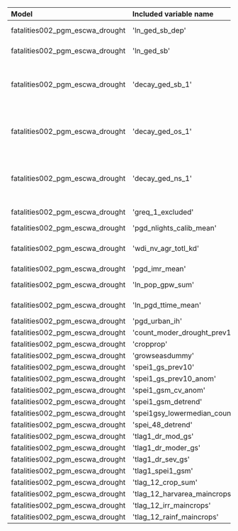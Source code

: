 | Model                           | Included variable name       | Database variable name                               | Transformations                                                                                             |
|:--------------------------------|:-----------------------------|:-----------------------------------------------------|:------------------------------------------------------------------------------------------------------------|
| fatalities002_pgm_escwa_drought | 'ln_ged_sb_dep'              | 'ged2_pgm.ged_sb_best_sum_nokgi'                     | ["'ops.ln'", "'missing.replace_na'"]                                                                        |
| fatalities002_pgm_escwa_drought | 'ln_ged_sb'                  | 'ged2_pgm.ged_sb_best_sum_nokgi'                     | ["'ops.ln'", "'missing.replace_na'"]                                                                        |
| fatalities002_pgm_escwa_drought | 'decay_ged_sb_1'             | 'ged2_pgm.ged_sb_best_sum_nokgi'                     | ["'missing.replace_na'", "'temporal.decay'", "'temporal.time_since'", "'bool.gte'", "'missing.replace_na'"] |
| fatalities002_pgm_escwa_drought | 'decay_ged_os_1'             | 'ged2_pgm.ged_os_best_sum_nokgi'                     | ["'missing.replace_na'", "'temporal.decay'", "'temporal.time_since'", "'bool.gte'", "'missing.replace_na'"] |
| fatalities002_pgm_escwa_drought | 'decay_ged_ns_1'             | 'ged2_pgm.ged_ns_best_sum_nokgi'                     | ["'missing.replace_na'", "'temporal.decay'", "'temporal.time_since'", "'bool.gte'", "'missing.replace_na'"] |
| fatalities002_pgm_escwa_drought | 'greq_1_excluded'            | 'priogrid_year.excluded'                             | ["'missing.fill'", "'bool.gte'"]                                                                            |
| fatalities002_pgm_escwa_drought | 'pgd_nlights_calib_mean'     | 'priogrid_year.nlights_calib_mean'                   | ["'missing.replace_na'"]                                                                                    |
| fatalities002_pgm_escwa_drought | 'wdi_nv_agr_totl_kd'         | 'wdi_cy.wdi_nv_agr_totl_kd'                          | ["'missing.replace_na'", "'temporal.tlag'", "'missing.replace_na'"]                                         |
| fatalities002_pgm_escwa_drought | 'pgd_imr_mean'               | 'priogrid_year.imr_mean'                             | ["'missing.replace_na'"]                                                                                    |
| fatalities002_pgm_escwa_drought | 'ln_pop_gpw_sum'             | 'priogrid_year.pop_gpw_sum'                          | ["'ops.ln'", "'missing.replace_na'"]                                                                        |
| fatalities002_pgm_escwa_drought | 'ln_pgd_ttime_mean'          | 'priogrid_year.ttime_mean'                           | ["'ops.ln'", "'missing.replace_na'"]                                                                        |
| fatalities002_pgm_escwa_drought | 'pgd_urban_ih'               | 'priogrid_year.urban_ih'                             | ["'missing.replace_na'"]                                                                                    |
| fatalities002_pgm_escwa_drought | 'count_moder_drought_prev10' | 'hack_temp_escwa_pgm_pgm.count_moder_drought_prev10' | ["'missing.replace_na'"]                                                                                    |
| fatalities002_pgm_escwa_drought | 'cropprop'                   | 'hack_temp_escwa_pgm_pgm.cropprop'                   | ["'missing.replace_na'"]                                                                                    |
| fatalities002_pgm_escwa_drought | 'growseasdummy'              | 'hack_temp_escwa_pgm_pgm.growseasdummy'              | ["'missing.replace_na'"]                                                                                    |
| fatalities002_pgm_escwa_drought | 'spei1_gs_prev10'            | 'hack_temp_escwa_pgm_pgm.spei1_gs_prev10'            | ["'missing.replace_na'"]                                                                                    |
| fatalities002_pgm_escwa_drought | 'spei1_gs_prev10_anom'       | 'hack_temp_escwa_pgm_pgm.spei1_gs_prev10_anom'       | ["'missing.replace_na'"]                                                                                    |
| fatalities002_pgm_escwa_drought | 'spei1_gsm_cv_anom'          | 'hack_temp_escwa_pgm_pgm.spei1_gsm_cv_anom'          | ["'missing.replace_na'"]                                                                                    |
| fatalities002_pgm_escwa_drought | 'spei1_gsm_detrend'          | 'hack_temp_escwa_pgm_pgm.spei1_gsm_detrend'          | ["'missing.replace_na'"]                                                                                    |
| fatalities002_pgm_escwa_drought | 'spei1gsy_lowermedian_count' | 'hack_temp_escwa_pgm_pgm.spei1gsy_lowermedian_count' | ["'missing.replace_na'"]                                                                                    |
| fatalities002_pgm_escwa_drought | 'spei_48_detrend'            | 'hack_temp_escwa_pgm_pgm.spei_48_detrend'            | ["'missing.replace_na'"]                                                                                    |
| fatalities002_pgm_escwa_drought | 'tlag1_dr_mod_gs'            | 'hack_temp_escwa_pgm_pgm.tlag1_dr_mod_gs'            | ["'missing.replace_na'"]                                                                                    |
| fatalities002_pgm_escwa_drought | 'tlag1_dr_moder_gs'          | 'hack_temp_escwa_pgm_pgm.tlag1_dr_moder_gs'          | ["'missing.replace_na'"]                                                                                    |
| fatalities002_pgm_escwa_drought | 'tlag1_dr_sev_gs'            | 'hack_temp_escwa_pgm_pgm.tlag1_dr_sev_gs'            | ["'missing.replace_na'"]                                                                                    |
| fatalities002_pgm_escwa_drought | 'tlag1_spei1_gsm'            | 'hack_temp_escwa_pgm_pgm.tlag1_spei1_gsm'            | ["'missing.replace_na'"]                                                                                    |
| fatalities002_pgm_escwa_drought | 'tlag_12_crop_sum'           | 'hack_temp_escwa_pgm_pgm.tlag_12_crop_sum'           | ["'missing.replace_na'"]                                                                                    |
| fatalities002_pgm_escwa_drought | 'tlag_12_harvarea_maincrops' | 'hack_temp_escwa_pgm_pgm.tlag_12_harvarea_maincrops' | ["'missing.replace_na'"]                                                                                    |
| fatalities002_pgm_escwa_drought | 'tlag_12_irr_maincrops'      | 'hack_temp_escwa_pgm_pgm.tlag_12_irr_maincrops'      | ["'missing.replace_na'"]                                                                                    |
| fatalities002_pgm_escwa_drought | 'tlag_12_rainf_maincrops'    | 'hack_temp_escwa_pgm_pgm.tlag_12_rainf_maincrops'    | ["'missing.replace_na'"]                                                                                    |